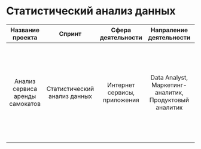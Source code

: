 # Статистический анализ данных

| Название проекта | Спринт | Сфера деятельности | Напраление деятельности | Навыки | Задачи проекта | Описание проекта |
| :--------: | :-------: | :-------: | :-------: | :-------: | :-------: | :-------: |
|Анализ сервиса аренды самокатов | Статистический анализ данных| Интернет сервисы, приложения | Data Analyst, Маркетинг-аналитик, Продуктовый аналитик | Python, Pandas, Matplotlib, SciPy, Проверка статистических гипотез | Используя данные приложения по аренде самокатов, необходимо провести анализ и проверить ряд гипотез, полезных для бизнеса | На основе данных были првоедены предобработка, исследовательский и статистический анализы, построены диаграммы распределения, а также првоерены статистические гипотезы.
